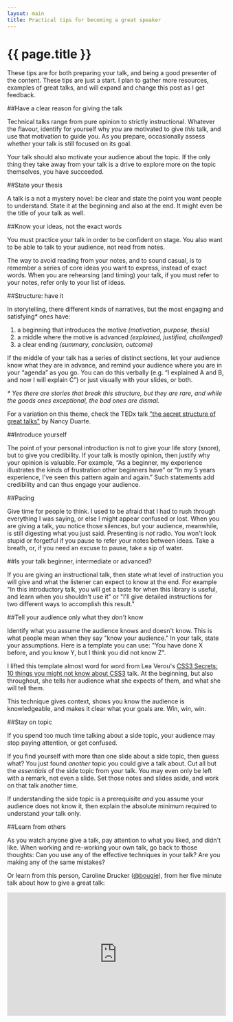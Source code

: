 ```yaml
---
layout: main
title: Practical tips for becoming a great speaker
---
```


# {{ page.title }}

These tips are for both preparing your talk, and being a good presenter of the content. These tips are just a start. I plan to gather more resources, examples of great talks, and will expand and change this post as I get feedback.

##Have a clear reason for giving the talk

Technical talks range from pure opinion to strictly instructional. Whatever the flavour, identify for yourself why *you* are motivated to give *this* talk, and use that motivation to guide you. As you prepare, occasionally assess whether your talk is still focused on its goal.

Your talk should also motivate your audience about the topic. If the only thing they take away from your talk is a drive to explore more on the topic themselves, you have succeeded.

##State your thesis

A talk is a not a mystery novel: be clear and state the point you want people to understand. State it at the beginning and also at the end. It might even be the title of your talk as well.

##Know your ideas, not the exact words

You must practice your talk in order to be confident on stage. You also want to be able to talk to your audience, not read from notes.

The way to avoid reading from your notes, and to sound casual, is to remember a series of core ideas you want to express, instead of exact words. When you are rehearsing (and timing) your talk, if you must refer to your notes, refer only to your list of ideas.

##Structure: have it

In storytelling, there different kinds of narratives, but the most engaging and satisfying* ones have:

1. a beginning that introduces the motive *(motivation, purpose, thesis)*
2. a middle where the motive is advanced *(explained, justified, challenged)*
3. a clear ending *(summary, conclusion, outcome)*

If the middle of your talk has a series of distinct sections, let your audience know what they are in advance, and remind your audience where you are in your “agenda” as you go. You can do this verbally (e.g. “I explained A and B, and now I will explain C”) or just visually with your slides, or both.

*\* Yes there are stories that break this structure, but they are rare, and while the goods ones exceptional, the bad ones are dismal.*

For a variation on this theme, check the TEDx talk ["the secret structure of great talks"](http://www.ted.com/talks/nancy_duarte_the_secret_structure_of_great_talks.html) by Nancy Duarte.

##Introduce yourself

The point of your personal introduction is not to give your life story (snore), but to give you credibility. If your talk is mostly opinion, then justify why your opinion is valuable. For example, “As a beginner, my experience illustrates the kinds of frustration other beginners have” or “In my 5 years experience, I've seen this pattern again and again.” Such statements add credibility and can thus engage your audience.

##Pacing

Give time for people to think. I used to be afraid that I had to rush through everything I was saying, or else I might appear confused or lost. When you are giving a talk, you notice those silences, but your audience, meanwhile, is still digesting what you just said. Presenting is *not* radio. You won't look stupid or forgetful if you pause to refer your notes between ideas. Take a breath, or, if you need an excuse to pause, take a sip of water.

##Is your talk beginner, intermediate or advanced?

If you are giving an instructional talk, then state what level of instruction you will give and what the listener can expect to know at the end. For example "In this introductory talk, you will get a taste for when this library is useful, and learn when you shouldn't use it" or "I'll give detailed instructions for two different ways to accomplish this result."

##Tell your audience only what they *don’t* know

Identify what you assume the audience knows and doesn't know. This is what people mean when they say "know your audience." In your talk, state your assumptions. Here is a template you can use: "You have done X before, and you know Y, but I think you did not know Z".

I lifted this template almost word for word from Lea Verou's [CSS3 Secrets: 10 things you might not know about CSS3](http://fronteers.nl/congres/2011/sessions/css3-secrets-lea-verou) talk. At the beginning, but also throughout, she tells her audience what she expects of them, and what she will tell them.

This technique gives context, shows you know the audience is knowledgeable, and makes it clear what your goals are. Win, win, win.

##Stay on topic

If you spend too much time talking about a side topic, your audience may stop paying attention, or get confused.

If you find yourself with more than one slide about a side topic, then guess what? You just found *another* topic you could give a talk about. Cut all but the *essentials* of the side topic from your talk. You may even only be left with a remark, not even a slide. Set those notes and slides aside, and work on that talk another time.

If understanding the side topic is a prerequisite *and* you assume your audience does not know it, then explain the absolute minimum required to understand *your* talk only.

##Learn from others

As you watch anyone give a talk, pay attention to what you liked, and didn't like. When working and re-working your own talk, go back to those thoughts: Can you use any of the effective techniques in your talk? Are you making any of the same mistakes?

Or learn from this person, Caroline Drucker ([@bougie](https://twitter.com/#!/bougie)), from her five minute talk about how to give a great talk:

<iframe width="509" height="286" src="http://www.youtube.com/embed/2H36kbMMrZo" frameborder="0" allowfullscreen="true"> </iframe>
